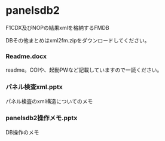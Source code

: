 # panelsdb2

F1CDX及びNOPの結果xmlを格納するFMDB

DBその他まとめはxml2fm.zipをダウンロードしてください。

### Readme.docx
readme。COIや、起動PWなど記載していますので一読ください。

### パネル検査xml.pptx
パネル検査のxml構造についてのメモ

### panelsdb2操作メモ.pptx
DB操作のメモ
